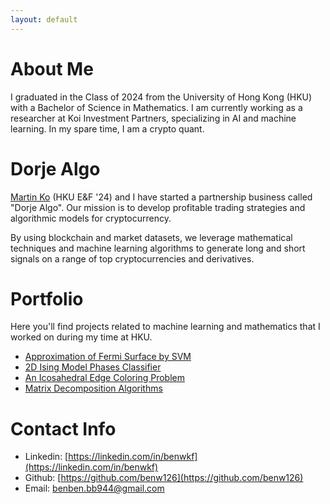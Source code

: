 ```yaml
---
layout: default
---
```

# About Me

I graduated in the Class of 2024 from the University of Hong Kong (HKU) with a Bachelor of Science in Mathematics. I am currently working as a researcher at Koi Investment Partners, specializing in AI and machine learning. In my spare time, I am a crypto quant.

# Dorje Algo

[Martin Ko](https://www.linkedin.com/in/martinkko/) (HKU E&F '24) and I have started a partnership business called "Dorje Algo". Our mission is to develop profitable trading strategies and algorithmic models for cryptocurrency.

By using blockchain and market datasets, we leverage mathematical techniques and machine learning algorithms to generate long and short signals on a range of top cryptocurrencies and derivatives.

# Portfolio

Here you'll find projects related to machine learning and mathematics that I worked on during my time at HKU.

- [Approximation of Fermi Surface by SVM](https://github.com/benw126/Fermi-Surface-SVM)
- [2D Ising Model Phases Classifier](https://github.com/benw126/Ising-Model-Phases-Classifier-FNN)
- [An Icosahedral Edge Coloring Problem](./ico.html)
- [Matrix Decomposition Algorithms](https://github.com/benw126/Matrix-Decomposition-Algorithms)

# Contact Info

- Linkedin: [https://linkedin.com/in/benwkf](https://linkedin.com/in/benwkf)
- Github: [https://github.com/benw126](https://github.com/benw126)
- Email: [benben.bb944@gmail.com](mailto:x@x.com)
